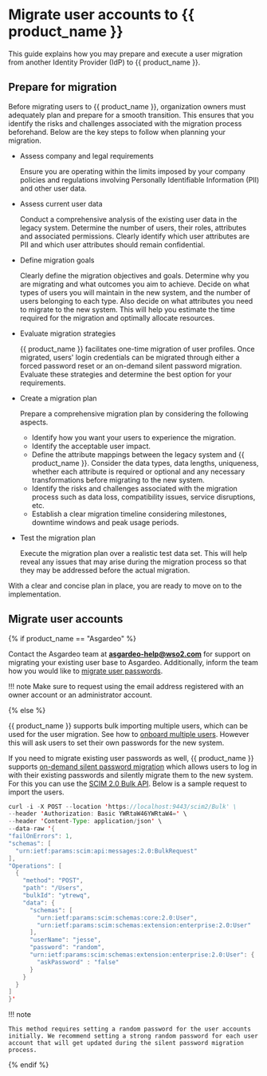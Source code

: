 # Migrate user accounts to {{ product_name }}

This guide explains how you may prepare and execute a user migration from another Identity Provider (IdP) to {{ product_name }}.

## Prepare for migration

Before migrating users to {{ product_name }}, organization owners must adequately plan and prepare for a smooth transition. This ensures that you identify the risks and challenges associated with the migration process beforehand. Below are the key steps to follow when planning your migration.

- Assess company and legal requirements

    Ensure you are operating within the limits imposed by your company policies and regulations involving Personally Identifiable Information (PII) and other user data.

- Assess current user data

    Conduct a comprehensive analysis of the existing user data in the legacy system. Determine the number of users, their roles, attributes and associated permissions. Clearly identify which user attributes are PII and which user attributes should remain confidential.

- Define migration goals

    Clearly define the migration objectives and goals. Determine why you are migrating and what outcomes you aim to achieve. Decide on what types of users you will maintain in the new system, and the number of users belonging to each type. Also decide on what attributes you need to migrate to the new system. This will help you estimate the time required for the migration and optimally allocate resources.

- Evaluate migration strategies

    {{ product_name }} facilitates one-time migration of user profiles. Once migrated, users' login credentials can be migrated through either a forced password reset or an on-demand silent password migration. Evaluate these strategies and determine the best option for your requirements.

- Create a migration plan

    Prepare a comprehensive migration plan by considering the following aspects.

    - Identify how you want your users to experience the migration.
    - Identify the acceptable user impact.
    - Define the attribute mappings between the legacy system and {{ product_name }}. Consider the data types, data lengths, uniqueness, whether each attribute is required or optional and any necessary transformations before migrating to the new system.
    - Identify the risks and challenges associated with the migration process such as data loss, compatibility issues, service disruptions, etc.
    - Establish a clear migration timeline considering milestones, downtime windows and peak usage periods.

- Test the migration plan

    Execute the migration plan over a realistic test data set. This will help reveal any issues that may arise during the migration process so that they may be addressed before the actual migration.

With a clear and concise plan in place, you are ready to move on to the implementation.

## Migrate user accounts

{% if product_name == "Asgardeo" %}

Contact the Asgardeo team at **asgardeo-help@wso2.com** for support on migrating your existing user base to Asgardeo. Additionally, inform the team how you would like to [migrate user passwords]({{base_path}}/guides/users/migrate-users/migrate-passwords/).

!!! note
    Make sure to request using the email address registered with an owner account or an administrator account.

{% else %}

{{ product_name }} supports bulk importing multiple users, which can be used for the user migration. See how to [onboard multiple users]({{base_path}}/guides/users/manage-users/#onboard-multiple-users/). However this will ask users to set their own passwords for the new system.

If you need to migrate existing user passwords as well, {{ product_name }} supports [on-demand silent password migration]({{base_path}}/guides/users/migrate-users/migrate-passwords/#migrate-with-on-demand-silent-migration/) which allows users to log in with their existing passwords and silently migrate them to the new system. For this you can use the [SCIM 2.0 Bulk API]({{base_path}}/apis/scim2/scim2-bulk-rest-api/). Below is a sample request to import the users.

```java
curl -i -X POST --location 'https://localhost:9443/scim2/Bulk' \
--header 'Authorization: Basic YWRtaW46YWRtaW4=' \
--header 'Content-Type: application/json' \
--data-raw '{
"failOnErrors": 1,
"schemas": [
  "urn:ietf:params:scim:api:messages:2.0:BulkRequest"
],
"Operations": [
  {
    "method": "POST",
    "path": "/Users",
    "bulkId": "ytrewq",
    "data": {
      "schemas": [
        "urn:ietf:params:scim:schemas:core:2.0:User",
        "urn:ietf:params:scim:schemas:extension:enterprise:2.0:User"
      ],
      "userName": "jesse",
      "password": "random",
      "urn:ietf:params:scim:schemas:extension:enterprise:2.0:User": {
        "askPassword" : "false"
      }
    }
  }
]
}'
```

!!! note

    This method requires setting a random password for the user accounts initially. We recommend setting a strong random password for each user account that will get updated during the silent password migration process.

{% endif %}
